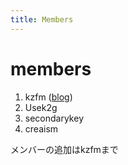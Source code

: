 ```yaml
---
title: Members
---
```


# members

1. kzfm ([blog](http://blog.kzfmix.com/))
2. Usek2g
3. secondarykey
4. creaism

メンバーの追加はkzfmまで